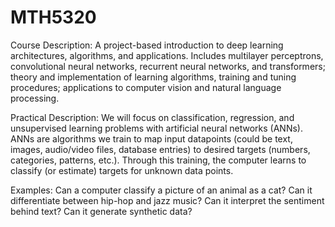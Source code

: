 # MTH5320
Course Description: A project-based introduction to deep learning architectures, algorithms, and applications. Includes multilayer perceptrons, convolutional neural networks, recurrent neural networks, and transformers; theory and implementation of learning algorithms, training and tuning procedures; applications to computer vision and natural language processing.

Practical Description: We will focus on classification, regression, and unsupervised learning problems with artificial neural networks (ANNs). ANNs are algorithms we train to map input datapoints (could be text, images, audio/video files, database entries) to desired targets (numbers, categories, patterns, etc.). Through this training, the computer learns to classify (or estimate) targets for unknown data points.

Examples: Can a computer classify a picture of an animal as a cat? Can it differentiate between hip-hop and jazz music? Can it interpret the sentiment behind text? Can it generate synthetic data?
